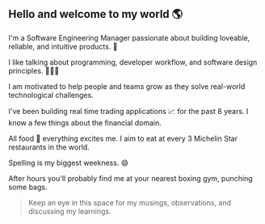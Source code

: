 ## Hello and welcome to my world :earth_americas:

I'm a Software Engineering Manager passionate about building loveable, reliable, and intuitive products. :rocket:

I like talking about programming, developer workflow, and software design principles. 👩🏽‍💻

I am motivated to help people and teams grow as they solve real-world technological challenges. 

I've been building real time trading applications :chart_with_upwards_trend: for the past 8 years. I know a few things about the financial domain.

All food :stew: everything excites me. I aim to eat at every 3 Michelin Star restaurants in the world. 

Spelling is my biggest weekness. :smile:

After hours you'll probably find me at your nearest boxing gym, punching some bags. 

> Keep an eye in this space for my musings, observations, and discussing my learnings.